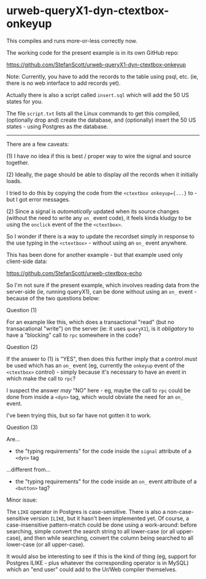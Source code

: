 # urweb-queryX1-dyn-ctextbox-onkeyup

This compiles and runs more-or-less correctly now.

The working code for the present example is in its own GitHub repo:

https://github.com/StefanScott/urweb-queryX1-dyn-ctextbox-onkeyup

Note: Currently, you have to add the records to the table using psql, etc. (ie, there is no web interface to add records yet).

Actually there is also a script called `insert.sql` which will add the 50 US states for you.

The file `script.txt` lists all the Linux commands to get this compiled, (optionally drop and) create the database, and (optionally) insert the 50 US states - using Postgres as the database.

---

There are a few caveats:

(1) I have no idea if this is best / proper way to wire the signal and source together.

(2) Ideally, the page should be able to display *all* the records when it initially loads.

I tried to do this by copying the code from the `<ctextbox onkeyup={...}` to <body onload={...}> - but I got error messages.

(2) Since a signal is *automatically* updated when its source changes (without the need to write any `on_` event code), it feels kinda kludgy to be using the `onclick` event of the the `<ctextbox>`.

So I wonder if there is a way to update the recordset simply in response to the use typing in the `<ctextbox>` - without using an `on_` event anywhere.

This has been done for another example - but that example used only client-side data:

https://github.com/StefanScott/urweb-ctextbox-echo

So I'm not sure if the present example, which involves reading data from the server-side (ie, running queryX1), can be done without using an `on_` event - because of the two questions below:

Question (1)

For an example like this, which does a transactional "read" (but no transacational "write") on the server (ie: it uses `queryX1`), is it *obligatory* to have a "blocking" call to `rpc` somewhere in the code?

Question (2)

If the answer to (1) is "YES", then does this further imply that a control *must* be used which has an `on_` event (eg, currently the `onkeyup` event of the `<ctextbox>` control) - simply because it's necessary to have an event in which make the call to `rpc`? 

I suspect the answer *may* "NO" here - eg, maybe the call to `rpc` could be done from inside a `<dyn>` tag, which would obviate the need for an `on_` event.

I've been trying this, but so far have not gotten it to work.

Question (3)

Are...

- the "typing requirements" for the code inside the `signal` attribute of a `<dyn>` tag

...different from...

- the "typing requirements" for the code inside an `on_` event attribute of a `<button>` tag?

Minor issue:

The `LIKE` operator in Postgres is case-sensitive. There is also a non-case-sensitive version `ILIKE`, but it hasn't been implemented yet. Of course, a case-insensitive pattern-match could be done using a work-around: before searching, simple convert the search string to all lower-case (or all upper-case), and then while searching, convert the column being searched to all lower-case (or all upper-case). 

It would also be interesting to see if this is the kind of thing (eg, support for Postgres ILIKE - plus whatever the corresponding operator is in MySQL) which an "end user" could add to the Ur/Web compiler themselves. 

###

